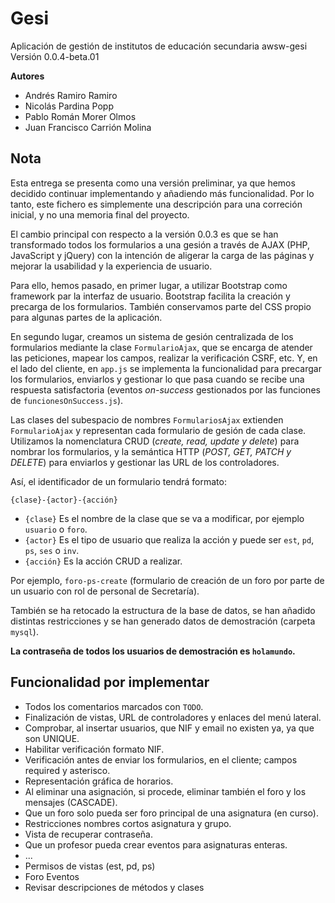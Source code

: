 # Gesi

Aplicación de gestión de institutos de educación secundaria
awsw-gesi
Versión 0.0.4-beta.01

**Autores**

- Andrés Ramiro Ramiro
- Nicolás Pardina Popp
- Pablo Román Morer Olmos
- Juan Francisco Carrión Molina

## Nota

Esta entrega se presenta como una versión preliminar, ya que hemos decidido
continuar implementando y añadiendo más funcionalidad. Por lo tanto, este
fichero es simplemente una descripción para una correción inicial, y no una
memoria final del proyecto.

El cambio principal con respecto a la versión 0.0.3 es que se han transformado
todos los formularios a una gesión a través de AJAX (PHP, JavaScript y jQuery)
con la intención de aligerar la carga de las páginas y mejorar la usabilidad y
la experiencia de usuario.

Para ello, hemos pasado, en primer lugar, a utilizar Bootstrap como framework
par la interfaz de usuario. Bootstrap facilita la creación y precarga de los
formularios. También conservamos parte del CSS propio para algunas partes de la
aplicación.

En segundo lugar, creamos un sistema de gesión centralizada de los formularios
mediante la clase `FormularioAjax`, que se encarga de atender las peticiones,
mapear los campos, realizar la verificación CSRF, etc. Y, en el lado del
cliente, en `app.js` se implementa la funcionalidad para precargar los
formularios, enviarlos y gestionar lo que pasa cuando se recibe una respuesta
satisfactoria (eventos _on-success_ gestionados por las funciones de
`funcionesOnSuccess.js`).

Las clases del subespacio de nombres `FormulariosAjax` extienden
`FormularioAjax` y representan cada formulario de gesión de cada clase.
Utilizamos la nomenclatura CRUD (_create, read, update y delete_) para nombrar
los formularios, y la semántica HTTP  (_POST, GET, PATCH y DELETE_) para
enviarlos y gestionar las URL de los controladores.

Así, el identificador de un formulario tendrá formato:

`{clase}-{actor}-{acción}`

- `{clase}` Es el nombre de la clase que se va a modificar, por ejemplo
  `usuario` o `foro`.
- `{actor}` Es el tipo de usuario que realiza la acción y puede ser `est`, `pd`,
  `ps`, `ses` o `inv`.
- `{acción}` Es la acción CRUD a realizar.

Por ejemplo, `foro-ps-create` (formulario de creación de un foro por parte de un
usuario con rol de personal de Secretaría).

También se ha retocado la estructura de la base de datos, se han añadido
distintas restricciones y se han generado datos de demostración (carpeta
`mysql`).

**La contraseña de todos los usuarios de demostración es `holamundo`.**

## Funcionalidad por implementar

- Todos los comentarios marcados con `TODO`.
- Finalización de vistas, URL de controladores y enlaces del menú lateral.
- Comprobar, al insertar usuarios, que NIF y email no existen ya, ya que son
  UNIQUE.
- Habilitar verificación formato NIF.
- Verificación antes de enviar los formularios, en el cliente; campos required y
  asterisco.
- Representación gráfica de horarios.
- Al eliminar una asignación, si procede, eliminar también el foro y los
  mensajes (CASCADE).
- Que un foro solo pueda ser foro principal de una asignatura (en curso).
- Restricciones nombres cortos asignatura y grupo.
- Vista de recuperar contraseña.
- Que un profesor pueda crear eventos para asignaturas enteras.
- ...
- Permisos de vistas (est, pd, ps)
- Foro Eventos
- Revisar descripciones de métodos y clases